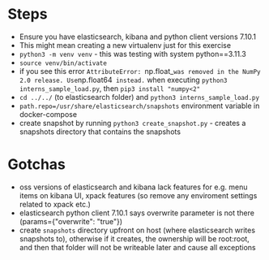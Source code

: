 # Steps
- Ensure you have elasticsearch, kibana and python client versions 7.10.1
- This might mean creating a new virtualenv just for this exercise
- `python3 -m venv venv` - this was testing with system python==3.11.3
- `source venv/bin/activate`
- if you see this error `AttributeError: `np.float_` was removed in the NumPy 2.0 release. Use `np.float64` instead.` when executing `python3 interns_sample_load.py`, then `pip3 install "numpy<2"`
- `cd ../../` (to elasticsearch folder) and `python3 interns_sample_load.py`
- `path.repo=/usr/share/elasticsearch/snapshots` environment variable in docker-compose
- create snapshot by running `python3 create_snapshot.py` - creates a snapshots directory that contains the snapshots

# Gotchas
- oss versions of elasticsearch and kibana lack features for e.g. menu items on kibana UI, xpack features (so remove any enviroment settings related to xpack etc.)
- elasticsearch python client 7.10.1 says overwrite parameter is not there (params={"overwrite": "true"})
- create `snapshots` directory upfront on host (where elasticsearch writes snapshots to), otherwise if it creates, the ownership will be root:root, and then that folder will not be writeable later and cause all exceptions 